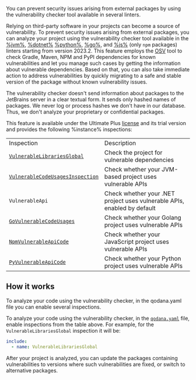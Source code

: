 [//]: # (title: Vulnerability checker)

<link-summary>You can prevent security issues arising
from external packages by using the vulnerability checker tool available in several linters.</link-summary>

Relying on third-party software in your projects can become a source of vulnerability. To prevent security issues arising
from external packages, you can analyze your project using the vulnerability checker tool available in the 
[%jvm%](jvm.md), [%dotnet%](dotnet.md) [%python%](python.md), [%go%](golang.md), and [%js%](js.md) (only `npm` packages) linters 
starting from version 2023.2. This feature employs the [OSV](https://osv.dev/) tool to check Gradle, Maven, NPM and PyPI 
dependencies for known vulnerabilities and let you manage such cases by getting the information about vulnerable 
dependencies. Based on that, you can also take immediate action to address vulnerabilities by quickly migrating to a 
safe and stable version of the package without known vulnerability issues.

The vulnerability checker doesn't send information about packages to the JetBrains server in a clear textual form.
It sends only hashed names of packages. We never log or process hashes we don't have in our database. Thus, we don't 
analyze your proprietary or confidential packages.

This feature is available under the Ultimate Plus [license](pricing.md) and its trial version and provides the following
%instance% inspections: 

<table>
    <tr>
        <td>Inspection</td>
        <td>Description</td>
    </tr>
    <tr>
        <td><code><a href="https://www.jetbrains.com/help/inspectopedia/VulnerableLibrariesGlobal.html">VulnerableLibrariesGlobal</a></code></td>
        <td>Check the project for vulnerable dependencies</td>
    </tr>
    <tr>
        <td><code><a href="https://www.jetbrains.com/help/inspectopedia/VulnerableCodeUsages.html">VulnerableCodeUsagesInspection</a></code></td>
        <td>Check whether your JVM-based project uses vulnerable APIs</td>
    </tr>
    <tr>
        <td><code>VulnerableApi</code></td>
        <td>Check whether your .NET project uses vulnerable APIs, enabled by default</td>
    </tr>
    <tr>
        <td><code><a href="https://www.jetbrains.com/help/inspectopedia/GoVulnerableCodeUsages.html">GoVulnerableCodeUsages</a></code></td>
        <td>Check whether your Golang project uses vulnerable APIs</td>
    </tr>
    <tr>
        <td><code><a href="https://www.jetbrains.com/help/inspectopedia/NpmVulnerableApiCode.html">NpmVulnerableApiCode</a></code></td>
        <td>Check whether your JavaScript project uses vulnerable APIs</td>
    </tr>
    <tr>
        <td><code><a href="https://www.jetbrains.com/help/inspectopedia/PyVulnerableApiCodeInspection.html">PyVulnerableApiCode</a></code></td>
        <td>Check whether your Python project uses vulnerable APIs</td>
    </tr>

</table>


## How it works

<link-summary>To analyze your code using the vulnerability checker, in the qodana.yaml file you can enable several inspections.</link-summary>

To analyze your code using the vulnerability checker, in the [`qodana.yaml`](qodana-yaml.md) file, enable inspections from the 
table above. For example, for the `VulnerableLibrariesGlobal` inspection it will be: 

<snippet id="package-checking-enable">

```yaml
include:
  - name: VulnerableLibrariesGlobal
```

</snippet>

After your project is analyzed, you can update the packages containing vulnerabilities to versions where such 
vulnerabilities are fixed, or switch to alternative packages.